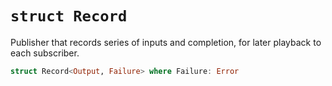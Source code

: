 # `struct Record`

Publisher that records series of inputs and completion, for later playback to each subscriber.

```swift
struct Record<Output, Failure> where Failure: Error
```

